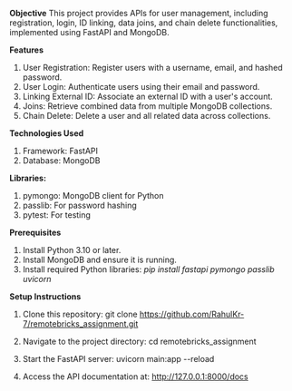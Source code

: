 **Objective**
This project provides APIs for user management, including registration, login, ID linking, data joins, and chain delete functionalities, implemented using FastAPI and MongoDB.

**Features**
1. User Registration: Register users with a username, email, and hashed password.
2. User Login: Authenticate users using their email and password.
3. Linking External ID: Associate an external ID with a user's account.
4. Joins: Retrieve combined data from multiple MongoDB collections.
5. Chain Delete: Delete a user and all related data across collections.

**Technologies Used**
1. Framework: FastAPI
2. Database: MongoDB

**Libraries:**
1. pymongo: MongoDB client for Python
2. passlib: For password hashing
3. pytest: For testing

**Prerequisites**
1. Install Python 3.10 or later.
2. Install MongoDB and ensure it is running.
3. Install required Python libraries:
*pip install fastapi pymongo passlib uvicorn*

**Setup Instructions**
1. Clone this repository:
git clone https://github.com/RahulKr-7/remotebricks_assignment.git

2. Navigate to the project directory:
cd remotebricks_assignment

3. Start the FastAPI server:
uvicorn main:app --reload

4. Access the API documentation at:
http://127.0.0.1:8000/docs
